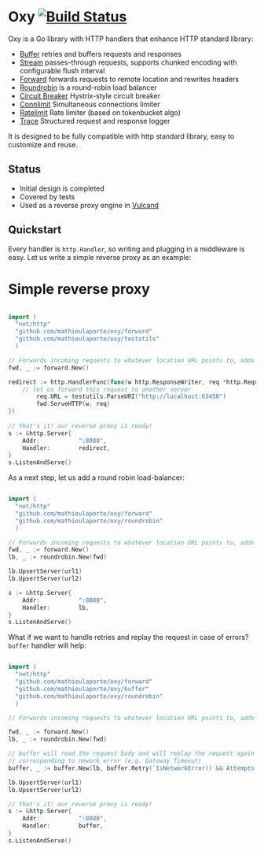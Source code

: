 Oxy [![Build Status](https://travis-ci.org/mathieulaporte/oxy.svg?branch=master)](https://travis-ci.org/mathieulaporte/oxy)
=====

Oxy is a Go library with HTTP handlers that enhance HTTP standard library:

* [Buffer](http://godoc.org/github.com/mathieulaporte/oxy/buffer) retries and buffers requests and responses 
* [Stream](http://godoc.org/github.com/mathieulaporte/oxy/stream) passes-through requests, supports chunked encoding with configurable flush interval 
* [Forward](http://godoc.org/github.com/mathieulaporte/oxy/forward) forwards requests to remote location and rewrites headers 
* [Roundrobin](http://godoc.org/github.com/mathieulaporte/oxy/roundrobin) is a round-robin load balancer 
* [Circuit Breaker](http://godoc.org/github.com/mathieulaporte/oxy/cbreaker) Hystrix-style circuit breaker
* [Connlimit](http://godoc.org/github.com/mathieulaporte/oxy/connlimit) Simultaneous connections limiter
* [Ratelimit](http://godoc.org/github.com/mathieulaporte/oxy/ratelimit) Rate limiter (based on tokenbucket algo)
* [Trace](http://godoc.org/github.com/mathieulaporte/oxy/trace) Structured request and response logger

It is designed to be fully compatible with http standard library, easy to customize and reuse.

Status
------

* Initial design is completed
* Covered by tests
* Used as a reverse proxy engine in [Vulcand](https://github.com/vulcand/vulcand)

Quickstart
-----------

Every handler is ``http.Handler``, so writing and plugging in a middleware is easy. Let us write a simple reverse proxy as an example:

Simple reverse proxy
====================

```go

import (
  "net/http"
  "github.com/mathieulaporte/oxy/forward"
  "github.com/mathieulaporte/oxy/testutils"
  )

// Forwards incoming requests to whatever location URL points to, adds proper forwarding headers
fwd, _ := forward.New()

redirect := http.HandlerFunc(func(w http.ResponseWriter, req *http.Request) {
    // let us forward this request to another server
		req.URL = testutils.ParseURI("http://localhost:63450")
		fwd.ServeHTTP(w, req)
})
	
// that's it! our reverse proxy is ready!
s := &http.Server{
	Addr:           ":8080",
	Handler:        redirect,
}
s.ListenAndServe()
```

As a next step, let us add a round robin load-balancer:


```go

import (
  "net/http"
  "github.com/mathieulaporte/oxy/forward"
  "github.com/mathieulaporte/oxy/roundrobin"
  )

// Forwards incoming requests to whatever location URL points to, adds proper forwarding headers
fwd, _ := forward.New()
lb, _ := roundrobin.New(fwd)

lb.UpsertServer(url1)
lb.UpsertServer(url2)

s := &http.Server{
	Addr:           ":8080",
	Handler:        lb,
}
s.ListenAndServe()
```

What if we want to handle retries and replay the request in case of errors? `buffer` handler will help:


```go

import (
  "net/http"
  "github.com/mathieulaporte/oxy/forward"
  "github.com/mathieulaporte/oxy/buffer"
  "github.com/mathieulaporte/oxy/roundrobin"
  )

// Forwards incoming requests to whatever location URL points to, adds proper forwarding headers

fwd, _ := forward.New()
lb, _ := roundrobin.New(fwd)

// buffer will read the request body and will replay the request again in case if forward returned status
// corresponding to nework error (e.g. Gateway Timeout)
buffer, _ := buffer.New(lb, buffer.Retry(`IsNetworkError() && Attempts() < 2`))

lb.UpsertServer(url1)
lb.UpsertServer(url2)

// that's it! our reverse proxy is ready!
s := &http.Server{
	Addr:           ":8080",
	Handler:        buffer,
}
s.ListenAndServe()
```
